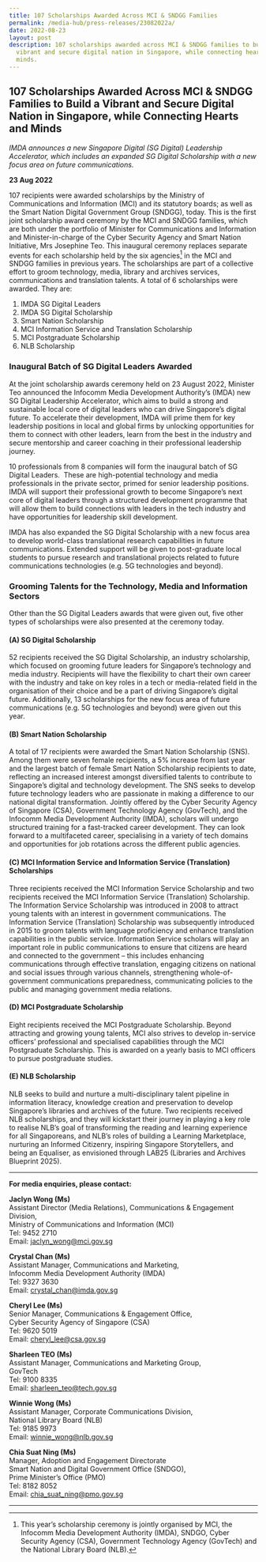 ```yaml
---
title: 107 Scholarships Awarded Across MCI & SNDGG Families
permalink: /media-hub/press-releases/23082022a/
date: 2022-08-23
layout: post
description: 107 scholarships awarded across MCI & SNDGG families to build a
  vibrant and secure digital nation in Singapore, while connecting hearts and
  minds.
---
```


## 107 Scholarships Awarded Across MCI &amp; SNDGG Families to Build a Vibrant and Secure Digital Nation in Singapore, while Connecting Hearts and Minds

*IMDA announces a new Singapore Digital (SG Digital) Leadership Accelerator, which includes an expanded SG Digital Scholarship with a new focus area on future communications.*

**23 Aug 2022**

107 recipients were awarded scholarships by the Ministry of Communications and Information (MCI) and its statutory boards; as well as the Smart Nation Digital Government Group (SNDGG), today. This is the first joint scholarship award ceremony by the MCI and SNDGG families, which are both under the portfolio of Minister for Communications and Information and Minister-in-charge of the Cyber Security Agency and Smart Nation Initiative, Mrs Josephine Teo. This inaugural ceremony replaces separate events for each scholarship held by the six agencies[^1] in the MCI and SNDGG families in previous years. The scholarships are part of a collective effort to groom technology, media, library and archives services, communications and translation talents. A total of 6 scholarships were awarded. They are: 

1. IMDA SG Digital Leaders 
2. IMDA SG Digital Scholarship 
3. Smart Nation Scholarship 
4. MCI Information Service and Translation Scholarship
5. MCI Postgraduate Scholarship
6. NLB Scholarship

### Inaugural Batch of SG Digital Leaders Awarded

At the joint scholarship awards ceremony held on 23 August 2022, Minister Teo announced the Infocomm Media Development Authority’s (IMDA) new SG Digital Leadership Accelerator, which aims to build a strong and sustainable local core of digital leaders who can drive Singapore’s digital future. To accelerate their development, IMDA will prime them for key leadership positions in local and global firms by unlocking opportunities for them to connect with other leaders, learn from the best in the industry and secure mentorship and career coaching in their professional leadership journey.

10 professionals from 8 companies will form the inaugural batch of SG Digital Leaders.  These are high-potential technology and media professionals in the private sector, primed for senior leadership positions. IMDA will support their professional growth to become Singapore’s next core of digital leaders through a structured development programme that will allow them to build connections with leaders in the tech industry and have opportunities for leadership skill development.

IMDA has also expanded the SG Digital Scholarship with a new focus area to develop world-class translational research capabilities in future communications. Extended support will be given to post-graduate local students to pursue research and translational projects related to future communications technologies (e.g. 5G technologies and beyond).

### Grooming Talents for the Technology, Media and Information Sectors

Other than the SG Digital Leaders awards that were given out, five other types of scholarships were also presented at the ceremony today.

#### (A) SG Digital Scholarship

52 recipients received the SG Digital Scholarship, an industry scholarship, which focused on grooming future leaders for Singapore’s technology and media industry. Recipients will have the flexibility to chart their own career with the industry and take on key roles in a tech or media-related field in the organisation of their choice and be a part of driving Singapore’s digital future. Additionally, 13 scholarships for the new focus area of future communications (e.g. 5G technologies and beyond) were given out this year.

#### (B) Smart Nation Scholarship

A total of 17 recipients were awarded the Smart Nation Scholarship (SNS). Among them were seven female recipients, a 5% increase from last year and the largest batch of female Smart Nation Scholarship recipients to date, reflecting an increased interest amongst diversified talents to contribute to Singapore’s digital and technology development. The SNS seeks to develop future technology leaders who are passionate in making a difference to our national digital transformation. Jointly offered by the Cyber Security Agency of Singapore (CSA), Government Technology Agency (GovTech), and the Infocomm Media Development Authority (IMDA), scholars will undergo structured training for a fast-tracked career development. They can look forward to a multifaceted career, specialising in a variety of tech domains and opportunities for job rotations across the different public agencies.

#### (C) MCI Information Service and Information Service (Translation) Scholarships

Three recipients received the MCI Information Service Scholarship and two recipients received the MCI Information Service (Translation) Scholarship. The Information Service Scholarship was introduced in 2008 to attract young talents with an interest in government communications. The Information Service (Translation) Scholarship was subsequently introduced in 2015 to groom talents with language proficiency and enhance translation capabilities in the public service. Information Service scholars will play an important role in public communications to ensure that citizens are heard and connected to the government – this includes enhancing communications through effective translation, engaging citizens on national and social issues through various channels, strengthening whole-of-government communications preparedness, communicating policies to the public and managing government media relations.

#### (D) MCI Postgraduate Scholarship

Eight recipients received the MCI Postgraduate Scholarship. Beyond attracting and growing young talents, MCI also strives to develop in-service officers’ professional and specialised capabilities through the MCI Postgraduate Scholarship. This is awarded on a yearly basis to MCI officers to pursue postgraduate studies.

#### (E) NLB Scholarship

NLB seeks to build and nurture a multi-disciplinary talent pipeline in information literacy, knowledge creation and preservation to develop Singapore’s libraries and archives of the future. Two recipients received NLB scholarships, and they will kickstart their journey in playing a key role to realise NLB’s goal of transforming the reading and learning experience for all Singaporeans, and NLB’s roles of building a Learning Marketplace, nurturing an Informed Citizenry, inspiring Singapore Storytellers, and being an Equaliser, as envisioned through LAB25 (Libraries and Archives Blueprint 2025).

_______

**For media enquiries, please contact:**

**Jaclyn Wong (Ms)**<br>
Assistant Director (Media Relations), Communications & Engagement Division,<br> 
Ministry of Communications and Information (MCI)<br>
Tel: 9452 2710<br>
Email: [jaclyn_wong@mci.gov.sg](mailto:jaclyn_wong@mci.gov.sg)

**Crystal Chan (Ms)**<br>
Assistant Manager, Communications and Marketing,<br> 
Infocomm Media Development Authority (IMDA)<br>
Tel: 9327 3630<br>
Email: [crystal_chan@imda.gov.sg](mailto:crystal_chan@imda.gov.sg)

**Cheryl Lee (Ms)**<br>
Senior Manager, Communications & Engagement Office,<br> 
Cyber Security Agency of Singapore (CSA)<br>
Tel: 9620 5019<br>
Email: [cheryl_lee@csa.gov.sg](mailto:crystal_chan@imda.gov.sg)

**Sharleen TEO (Ms)**<br>
Assistant Manager, Communications and Marketing Group,<br> 
GovTech<br>
Tel: 9100 8335<br>
Email: [sharleen_teo@tech.gov.sg](mailto:sharleen_teo@tech.gov.sg)

**Winnie Wong (Ms)**<br>
Assistant Manager, Corporate Communications Division, <br>
National Library Board (NLB)<br>
Tel: 9185 9973<br>
Email: [winnie_wong@nlb.gov.sg](mailto:winnie_wong@nlb.gov.sg)

**Chia Suat Ning (Ms)**<br>
Manager, Adoption and Engagement Directorate<br>
Smart Nation and Digital Government Office (SNDGO),<br> 
Prime Minister’s Office (PMO)<br>
Tel: 8182 8052<br>
Email: [chia_suat_ning@pmo.gov.sg](mailto:chia_suat_ning@pmo.gov.sg)


---------- 

[^1]: This year’s scholarship ceremony is jointly organised by MCI, the Infocomm Media Development Authority (IMDA), SNDGO, Cyber Security Agency (CSA), Government Technology Agency (GovTech) and the National Library Board (NLB).

